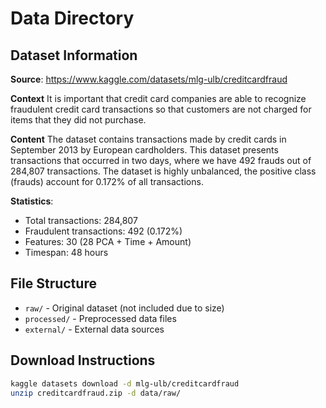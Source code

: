 # Data Directory

## Dataset Information

**Source**: https://www.kaggle.com/datasets/mlg-ulb/creditcardfraud

**Context**
It is important that credit card companies are able to recognize fraudulent credit card transactions so that customers are not charged for items that they did not purchase.

**Content**
The dataset contains transactions made by credit cards in September 2013 by European cardholders.
This dataset presents transactions that occurred in two days, where we have 492 frauds out of 284,807 transactions. The dataset is highly unbalanced, the positive class (frauds) account for 0.172% of all transactions.

**Statistics**:
- Total transactions: 284,807
- Fraudulent transactions: 492 (0.172%)
- Features: 30 (28 PCA + Time + Amount)
- Timespan: 48 hours

## File Structure
- `raw/` - Original dataset (not included due to size)
- `processed/` - Preprocessed data files
- `external/` - External data sources

## Download Instructions
```bash
kaggle datasets download -d mlg-ulb/creditcardfraud
unzip creditcardfraud.zip -d data/raw/

